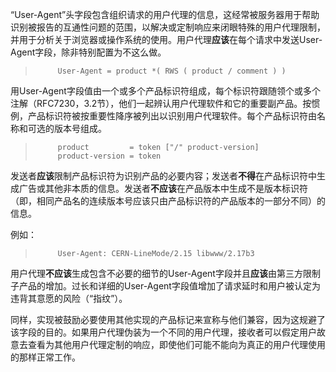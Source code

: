 “User-Agent”头字段包含组织请求的用户代理的信息，这经常被服务器用于帮助识别被报告的互通性问题的范围，以解决或定制响应来闭眼特殊的用户代理限制，并用于分析关于浏览器或操作系统的使用。用户代理**应该**在每个请求中发送User-Agent字段，除非特别配置为不这么做。

> ```
>      User-Agent = product *( RWS ( product / comment ) )
> ```

用User-Agent字段值由一个或多个产品标识符组成，每个标识符跟随领个或多个注解（RFC7230，3.2节），他们一起辨认用户代理软件和它的重要副产品。按惯例，产品标识符被按重要性降序被列出以识别用户代理软件。每个产品标识符由名称和可选的版本号组成。

> ```
>      product         = token ["/" product-version]
>      product-version = token
> ```

发送者**应该**限制产品标识符为识别产品的必要内容；发送者**不得**在产品标识符中生成广告或其他非本质的信息。发送者**不应该**在产品版本中生成不是版本标识符（即，相同产品名的连续版本号应该只由产品标识符的产品版本的一部分不同）的信息。

例如：

> ```
>      User-Agent: CERN-LineMode/2.15 libwww/2.17b3
> ```

用户代理**不应该**生成包含不必要的细节的User-Agent字段并且**应该**由第三方限制子产品的增加。过长和详细的User-Agent字段值增加了请求延时和用户被认定为违背其意愿的风险（“指纹”）。

同样，实现被鼓励必要使用其他实现的产品标记来宣称与他们兼容，因为这规避了该字段的目的。如果用户代理伪装为一个不同的用户代理，接收者可以假定用户故意去查看为其他用户代理定制的响应，即使他们可能不能向为真正的用户代理使用的那样正常工作。